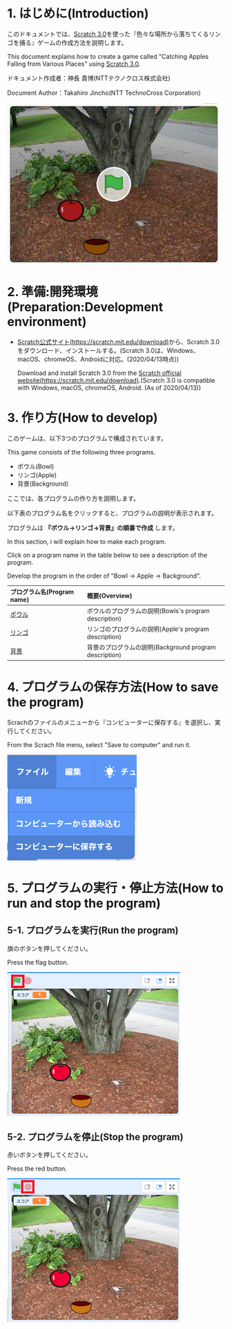 # 1. はじめに(Introduction)

このドキュメントでは、[Scratch 3.0](https://scratch.mit.edu/download)を使った『色々な場所から落ちてくるリンゴを捕る』ゲームの作成方法を説明します。

This document explains how to create a game called "Catching Apples Falling from Various Places" using [Scratch 3.0](https://scratch.mit.edu/download).

ドキュメント作成者：神長 貴博(NTTテクノクロス株式会社)

Document Author：Takahiro Jincho(NTT TechnoCross Corporation)

![Common](figure/common/kamimaruko_programing_club201905_201910.gif)

# 2. 準備:開発環境(Preparation:Development environment)

- [Scratch公式サイト(https://scratch.mit.edu/download)](https://scratch.mit.edu/download)から、Scratch 3.0をダウンロード、インストールする。(Scratch 3.0は、Windows、macOS、chromeOS、Androidに対応。(2020/04/13時点))

    Download and install Scratch 3.0 from the [Scratch official website(https://scratch.mit.edu/download)](https://scratch.mit.edu/download).(Scratch 3.0 is compatible with Windows, macOS, chromeOS, Android. (As of 2020/04/13))

# 3. 作り方(How to develop)

このゲームは、以下3つのプログラムで構成されています。

This game consists of the following three programs.

- ボウル(Bowl)
- リンゴ(Apple)
- 背景(Background)

ここでは、各プログラムの作り方を説明します。

以下表のプログラム名をクリックすると、プログラムの説明が表示されます。

プログラムは **『ボウル→リンゴ→背景』の順番で作成** します。

In this section, i will explain how to make each program.

Click on a program name in the table below to see a description of the program.

Develop the program in the order of "Bowl -> Apple -> Background".

| プログラム名(Program name) | 概要(Overview) |
|:----|:----|
| [ボウル](bowl.md) | ボウルのプログラムの説明(Bowls's program description) |
| [リンゴ](apple.md) | リンゴのプログラムの説明(Apple's program description) |
| [背景](background_music.md) | 背景のプログラムの説明(Background program description) |

# 4. プログラムの保存方法(How to save the program)

Scrachのファイルのメニューから『コンピューターに保存する』を選択し、実行してください。

From the Scrach file menu, select "Save to computer" and run it.

![Common](figure/common/save.png)

# 5. プログラムの実行・停止方法(How to run and stop the program)

## 5-1. プログラムを実行(Run the program)

旗のボタンを押してください。

Press the flag button.

![Common](figure/common/run_app_button.png)

## 5-2. プログラムを停止(Stop the program)

赤いボタンを押してください。

Press the red button.

![Common](figure/common/stop_app_button.png)
